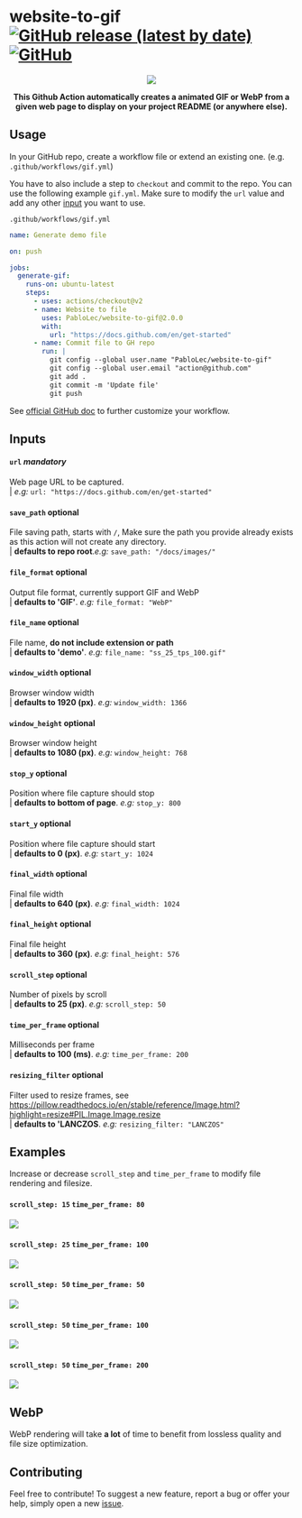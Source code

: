 # website-to-gif [![GitHub release (latest by date)](https://img.shields.io/github/v/release/pablolec/website-to-gif)](https://github.com/PabloLec/website-to-gif/releases/) [![GitHub](https://img.shields.io/github/license/pablolec/website-to-gif)](https://github.com/PabloLec/website-to-gif/blob/main/LICENSE)


<p align="center">
    <img src="docs/images/ss_15_tps_80.gif">
</p>
<p align="center">
    <b>This Github Action automatically creates a animated GIF or WebP from a given web page to display on your project README (or anywhere else).</b>
</p>

## Usage


In your GitHub repo, create a workflow file or extend an existing one. (e.g. `.github/workflows/gif.yml`)

You have to also include a step to `checkout` and commit to the repo.
You can use the following example `gif.yml`. Make sure to modify the `url` value and add any other [input](#Inputs) you want to use.

`.github/workflows/gif.yml`
``` yaml
name: Generate demo file

on: push

jobs:
  generate-gif:
    runs-on: ubuntu-latest
    steps:
      - uses: actions/checkout@v2
      - name: Website to file
        uses: PabloLec/website-to-gif@2.0.0
        with:
          url: "https://docs.github.com/en/get-started"
      - name: Commit file to GH repo
        run: |
          git config --global user.name "PabloLec/website-to-gif"
          git config --global user.email "action@github.com"
          git add .
          git commit -m 'Update file'
          git push
```

See [official GitHub doc](https://docs.github.com/en/actions/reference/workflow-syntax-for-github-actions) to further customize your workflow.

## Inputs

#### `url` *mandatory*

Web page URL to be captured.  
| *e.g:* `url: "https://docs.github.com/en/get-started"`

#### `save_path` optional

File saving path, starts with `/`,
Make sure the path you provide already exists as this action will not create any directory.  
| **defaults to repo root**.*e.g:* `save_path: "/docs/images/"`

#### `file_format` optional

Output file format, currently support GIF and WebP  
| **defaults to 'GIF'**. *e.g:* `file_format: "WebP"`

#### `file_name` optional

File name, **do not include extension or path**  
| **defaults to 'demo'**. *e.g:* `file_name: "ss_25_tps_100.gif"`

#### `window_width` optional

Browser window width  
| **defaults to 1920 (px)**. *e.g:* `window_width: 1366`

#### `window_height` optional

Browser window height  
| **defaults to 1080 (px)**. *e.g:* `window_height: 768`

#### `stop_y` optional

Position where file capture should stop  
| **defaults to bottom of page**. *e.g:* `stop_y: 800`

#### `start_y` optional

Position where file capture should start  
| **defaults to 0 (px)**. *e.g:* `start_y: 1024`

#### `final_width` optional

Final file width  
| **defaults to 640 (px)**. *e.g:* `final_width: 1024`

#### `final_height` optional

Final file height  
| **defaults to 360 (px)**. *e.g:* `final_height: 576`

#### `scroll_step` optional

Number of pixels by scroll  
| **defaults to 25 (px)**. *e.g:* `scroll_step: 50`

#### `time_per_frame` optional

Milliseconds per frame  
| **defaults to 100 (ms)**. *e.g:* `time_per_frame: 200`

#### `resizing_filter` optional

Filter used to resize frames, see https://pillow.readthedocs.io/en/stable/reference/Image.html?highlight=resize#PIL.Image.Image.resize  
| **defaults to 'LANCZOS**. *e.g:* `resizing_filter: "LANCZOS"`

## Examples

Increase or decrease `scroll_step` and `time_per_frame` to modify file rendering and filesize.

#### `scroll_step: 15` `time_per_frame: 80`
![](/docs/images/ss_15_tps_80.gif)
#### `scroll_step: 25` `time_per_frame: 100`
![](/docs/images/ss_25_tps_100.gif)
#### `scroll_step: 50` `time_per_frame: 50`
![](/docs/images/ss_50_tps_50.gif)
#### `scroll_step: 50` `time_per_frame: 100`
![](/docs/images/ss_50_tps_100.gif)
#### `scroll_step: 50` `time_per_frame: 200`
![](/docs/images/ss_50_tps_200.gif)

## WebP

WebP rendering will take **a lot** of time to benefit from lossless quality and file size optimization.

## Contributing

Feel free to contribute!
To suggest a new feature, report a bug or offer your help, simply open a new [issue](https://github.com/PabloLec/website-to-gif/issues).

